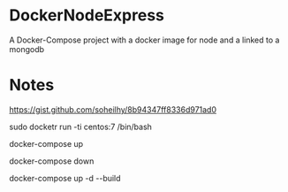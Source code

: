 # DockerNodeExpress
A Docker-Compose project with a docker image for node and a linked to a mongodb

# Notes
https://gist.github.com/soheilhy/8b94347ff8336d971ad0

sudo docketr run -ti centos:7 /bin/bash

docker-compose up

docker-compose down

docker-compose up -d --build
